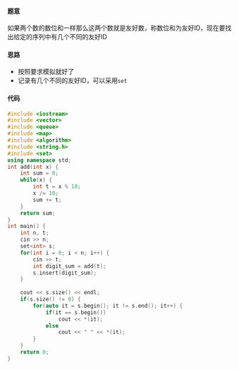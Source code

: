 #### 题意

如果两个数的数位和一样那么这两个数就是友好数，称数位和为友好ID，现在要找出给定的序列中有几个不同的友好ID

#### 思路

- 按照要求模拟就好了
- 记录有几个不同的友好ID，可以采用`set`

#### 代码

```c++
#include <iostream>
#include <vector>
#include <queue>
#include <map>
#include <algorithm>
#include <string.h>
#include <set>
using namespace std;
int add(int x) {
    int sum = 0;
    while(x) {
        int t = x % 10;
        x /= 10;
        sum += t;
    }
    return sum;
}
int main() {
    int n, t;
    cin >> n;
    set<int> s;
    for(int i = 0; i < n; i++) {
        cin >> t;
        int digit_sum = add(t);
        s.insert(digit_sum);
    }
    
    cout << s.size() << endl;
    if(s.size() != 0) {
        for(auto it = s.begin(); it != s.end(); it++) {
            if(it == s.begin())
                cout << *(it);
            else
                cout << " " << *(it);
        }
    }
    return 0;
}
```

